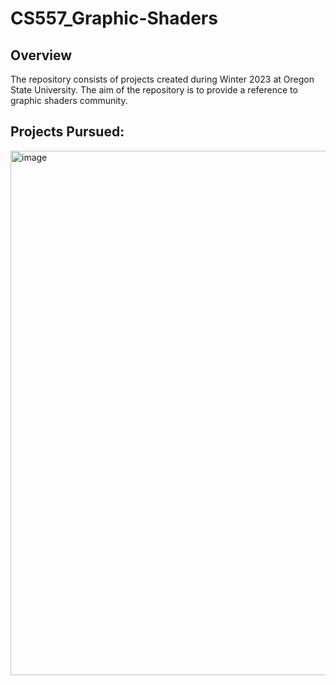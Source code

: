 # CS557_Graphic-Shaders

## Overview

The repository consists of projects created during Winter 2023 at Oregon State University. The aim of the repository is to provide a reference to graphic shaders community.


## Projects Pursued:
<img width="839" alt="image" src="https://user-images.githubusercontent.com/114523484/233771352-935aa69b-1838-4dad-88f2-c621bba34560.png">


